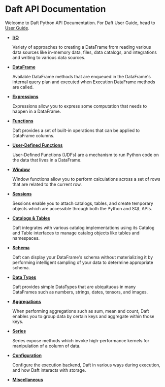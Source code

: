 # Daft API Documentation

Welcome to Daft Python API Documentation. For Daft User Guide, head to [User Guide](../index.md).

<div class="grid cards" markdown>

- [**I/O**](io.md)

    Variety of approaches to creating a DataFrame from reading various data sources like in-memory data, files, data catalogs, and integrations and writing to various data sources.

- [**DataFrame**](dataframe.md)

    Available DataFrame methods that are enqueued in the DataFrame's internal query plan and executed when Execution DataFrame methods are called.

- [**Expressions**](expressions.md)

    Expressions allow you to express some computation that needs to happen in a DataFrame.

- [**Functions**](functions/index.md)

    Daft provides a set of built-in operations that can be applied to DataFrame columns.

- [**User-Defined Functions**](udf.md)

    User-Defined Functions (UDFs) are a mechanism to run Python code on the data that lives in a DataFrame.

- [**Window**](window.md)

    Window functions allow you to perform calculations across a set of rows that are related to the current row.

- [**Sessions**](sessions.md)

    Sessions enable you to attach catalogs, tables, and create temporary objects which are accessible through both the Python and SQL APIs.

- [**Catalogs & Tables**](catalogs_tables.md)

    Daft integrates with various catalog implementations using its Catalog and Table interfaces to manage catalog objects like tables and namespaces.

- [**Schema**](schema.md)

    Daft can display your DataFrame's schema without materializing it by performing intelligent sampling of your data to determine appropriate schema.

- [**Data Types**](datatypes.md)

    Daft provides simple DataTypes that are ubiquituous in many DataFrames such as numbers, strings, dates, tensors, and images.

- [**Aggregations**](aggregations.md)

    When performing aggregations such as sum, mean and count, Daft enables you to group data by certain keys and aggregate within those keys.

- [**Series**](series.md)

    Series expose methods which invoke high-performance kernels for manipulation of a column of data.

- [**Configuration**](config.md)

    Configure the execution backend, Daft in various ways during execution, and how Daft interacts with storage.

- [**Miscellaneous**](misc.md)

</div>
